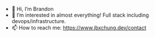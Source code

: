 - 👋 Hi, I’m Brandon
- 👀 I’m interested in almost everything! Full stack including devops/infrastructure.
- 📫 How to reach me: https://www.jbxchung.dev/contact

<!---
jbxchung/jbxchung is a ✨ special ✨ repository because its `README.md` (this file) appears on your GitHub profile.
You can click the Preview link to take a look at your changes.
--->
